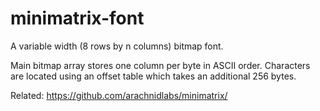 minimatrix-font
===============

A variable width (8 rows by n columns) bitmap font.

Main bitmap array stores one column per byte in ASCII order. Characters are
located using an offset table which takes an additional 256 bytes.

Related:
https://github.com/arachnidlabs/minimatrix/
